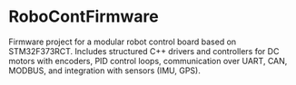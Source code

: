 # RoboContFirmware
Firmware project for a modular robot control board based on STM32F373RCT. Includes structured C++ drivers and controllers for DC motors with encoders, PID control loops, communication over UART, CAN, MODBUS, and integration with sensors (IMU, GPS). 

